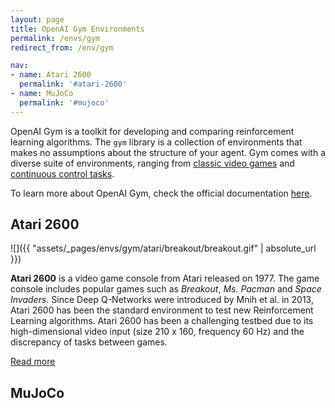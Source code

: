 ```yaml
---
layout: page
title: OpenAI Gym Environments
permalink: /envs/gym
redirect_from: /env/gym

nav:
- name: Atari 2600
  permalink: '#atari-2600'
- name: MuJoCo
  permalink: '#mujoco'
---
```


OpenAI Gym is a toolkit for developing and comparing reinforcement learning algorithms. The `gym` library is  a collection of environments that makes no assumptions about the structure of your agent. Gym comes with a diverse suite of environments, ranging from [classic video games](#atari-2600) and [continuous control tasks](#mujoco).

To learn more about OpenAI Gym, check the official documentation [here](https://gym.openai.com/docs/).



## Atari 2600

![]({{ "assets/_pages/envs/gym/atari/breakout/breakout.gif" | absolute_url }})

**Atari 2600** is a video game console from Atari released on 1977. The game console includes popular games such as *Breakout*, *Ms. Pacman* and *Space Invaders*. Since Deep Q-Networks were introduced by Mnih et al. in 2013, Atari 2600 has been the standard environment to test new Reinforcement Learning algorithms. Atari 2600 has been a challenging testbed due to its high-dimensional video input (size 210 x 160, frequency 60 Hz) and the discrepancy of tasks between games.

<a class="mdl-button mdl-js-button mdl-button--raised mdl-js-ripple-effect mdl-button--colored" href="/envs/gym/atari">
Read more
</a>



## MuJoCo